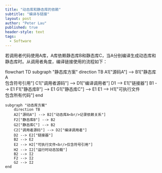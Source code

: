 ```yaml
---
title: "动态库和静态库的依赖"
subtitle: "编译与链接"
layout: post
author: "Peter Lau"
published: true
header-style: text
tags:
  - Software 
---
```



若调用者代码使用A库，A库依赖静态库B和静态库C，当A分别编译生成动态库和静态库时。从调用者角度，编译链接使用的流程如下：

<div class="mermaid">
flowchart TD
    subgraph "静态库方案"
        direction TB
        A1["源码A"] --> B1["静态库A<br/>包含符号引用"]
        C1["调用者源码"] --> D1["编译调用者"]
        D1 --> E1["链接器"]
        B1 --> E1
        F1["静态库B"] --> E1
        G1["静态库C"] --> E1
        E1 --> H1["可执行文件<br/>包含所有代码"]
    end

    subgraph "动态库方案"
        direction TB
        A2["源码A"] --> B2["动态库A<br/>记录依赖关系"]
        F2["静态库B"] --> B2
        G2["静态库C"] --> B2
        C2["调用者源码"] --> D2["编译调用者"]
        D2 --> E2["链接器"]
        B2 --> E2
        E2 --> H2["可执行文件<br/>仅含符号引用"]
        H2 --> I2["运行时动态加载"]
        B2 --> I2
        F2 --> I2
        G2 --> I2
    end
</div>
